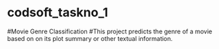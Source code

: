 # codsoft_taskno_1
#Movie Genre Classification
#This project predicts the genre of a movie based on on its plot summary or other textual information.
